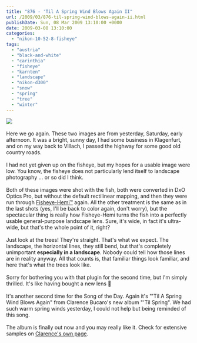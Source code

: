 ```yaml
---
title: "876 - 'Til A Spring Wind Blows Again II"
url: /2009/03/876-til-spring-wind-blows-again-ii.html
publishDate: Sun, 08 Mar 2009 13:10:00 +0000
date: 2009-03-08 13:10:00
categories: 
  - "nikon-10-52-8-fisheye"
tags: 
  - "austria"
  - "black-and-white"
  - "carinthia"
  - "fisheye"
  - "karnten"
  - "landscape"
  - "nikon-d300"
  - "snow"
  - "spring"
  - "tree"
  - "winter"
---
```

<a href="https://d25zfm9zpd7gm5.cloudfront.net/1200x1200/2009/20090307_153008_ps.jpg" target="_blank"><img src="https://d25zfm9zpd7gm5.cloudfront.net/0600x0600/2009/20090307_153008_ps.jpg"/></a><br/><br/>Here we go again. These two images are from yesterday, Saturday, early afternoon. It was a bright, sunny day, I had some business in Klagenfurt, and on my way back to Villach, I passed the highway for some good old country roads.<br/><br/><a href="https://d25zfm9zpd7gm5.cloudfront.net/1200x1200/2009/20090307_151633_ps.jpg" target="_blank"><img alt="" border="0" src="https://d25zfm9zpd7gm5.cloudfront.net/0150x0150/2009/20090307_151633_ps.jpg" style="margin: 0pt 10px 0pt 0px; float: left;"/></a> I had not yet given up on the fisheye, but my hopes for a usable image were low. You know, the fisheye does not particularly lend itself to landscape photography ... or so did I think.<br/><br/>Both of these images were shot with the fish, both were converted in DxO Optics Pro, but without the default rectilinear mapping, and then they were run through <a href="http://www.imagetrendsinc.com/products/prodpage_hemi.asp" target="_blank">Fisheye-Hemi™</a> again. All the other treatment is the same as in the last shots (yes, I'll be back to color again, don't worry), but the spectacular thing is really how Fisheye-Hemi turns the fish into a perfectly usable general-purpose landscape lens. Sure, it's wide, in fact it's ultra-wide, but that's the whole point of it, right?<br/><br/> Just look at the trees! They're straight. That's what we expect. The landscape, the horizontal lines, they still bend, but that's completely unimportant <span style="font-weight:bold;">especially in a landscape</span>. Nobody could tell how those lines are in reality anyway. All that counts is, that familiar things look familiar, and here that's what the trees look like.<br/><br/>Sorry for bothering you with that plugin for the second time, but I'm simply thrilled. It's like having bought a new lens 🙂<br/><br/>It's another second time for the Song of the Day. Again it's "'Til A Spring Wind Blows Again" from Clarence Bucaro's new album "'Til Spring". We had such warm spring winds yesterday, I could not help but being reminded of this song. <br/><br/>The album is finally out now and you may really like it. Check for extensive samples on <a href="http://clarencebucaro.com/index.php?option=com_content&task=view&id=13&Itemid=27" target="_blank">Clarence's own page</a>.
